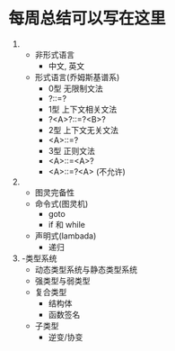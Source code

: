 # 每周总结可以写在这里

1. - 非形式语言
     - 中文, 英文
   - 形式语言(乔姆斯基谱系)
     - 0型 无限制文法
      - \?::=?
     - 1型 上下文相关文法
      - \?\<A>\?::=?\<B>?
       - 2型 上下文无关文法
      - \<A>::=?
     - 3型 正则文法
      - \<A>::=\<A>?
      - \<A>::=?\<A> (不允许)
2. -  图灵完备性        
     - 命令式(图灵机)
       - goto
       - if 和 while
     - 声明式(lambada)
       - 递归
3. -类型系统
    - 动态类型系统与静态类型系统
   - 强类型与弱类型
   - 复合类型
     - 结构体
     - 函数签名
   - 子类型
     - 逆变/协变
